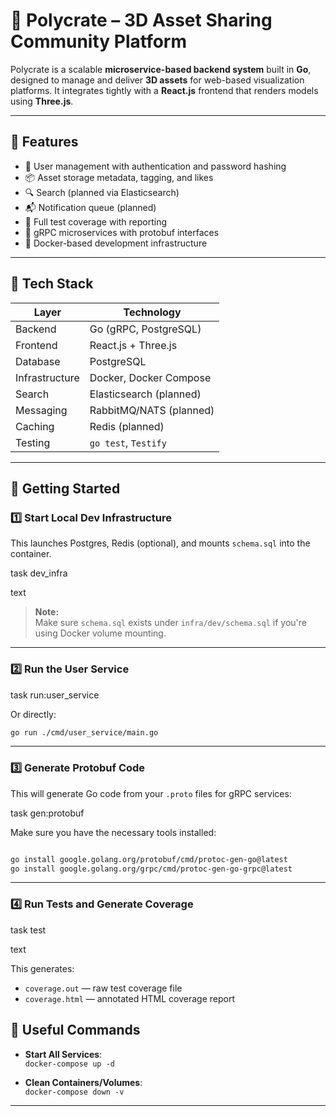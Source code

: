 # 🧩 Polycrate – 3D Asset Sharing Community Platform

Polycrate is a scalable **microservice-based backend system** built in **Go**, designed to manage and deliver **3D assets** for web-based visualization platforms. It integrates tightly with a **React.js** frontend that renders models using **Three.js**.

---

## 🧱 Features

- 👤 User management with authentication and password hashing
- 📦 Asset storage metadata, tagging, and likes
- 🔍 Search (planned via Elasticsearch)
- 📬 Notification queue (planned)
- 🧪 Full test coverage with reporting
- 💬 gRPC microservices with protobuf interfaces
- 🐳 Docker-based development infrastructure

---

## 🧰 Tech Stack

| Layer          | Technology                       |
|----------------|----------------------------------|
| Backend        | Go (gRPC, PostgreSQL)            |
| Frontend       | React.js + Three.js              |
| Database       | PostgreSQL                       |
| Infrastructure | Docker, Docker Compose           |
| Search         | Elasticsearch (planned)          |
| Messaging      | RabbitMQ/NATS (planned)          |
| Caching        | Redis (planned)                  |
| Testing        | `go test`, `Testify`             |

---

## 🚀 Getting Started

### 1️⃣ Start Local Dev Infrastructure

This launches Postgres, Redis (optional), and mounts `schema.sql` into the container.

task dev_infra

text

> **Note:**  
> Make sure `schema.sql` exists under `infra/dev/schema.sql` if you're using Docker volume mounting.

---

### 2️⃣ Run the User Service

task run:user_service


Or directly:
```bash
go run ./cmd/user_service/main.go
```


---

### 3️⃣ Generate Protobuf Code

This will generate Go code from your `.proto` files for gRPC services:

task gen:protobuf


Make sure you have the necessary tools installed:

```bash

go install google.golang.org/protobuf/cmd/protoc-gen-go@latest
go install google.golang.org/grpc/cmd/protoc-gen-go-grpc@latest
```
---

### 4️⃣ Run Tests and Generate Coverage

task test

text

This generates:
- `coverage.out` — raw test coverage file
- `coverage.html` — annotated HTML coverage report

## 🔗 Useful Commands

- **Start All Services**:  
  `docker-compose up -d`

- **Clean Containers/Volumes**:  
  `docker-compose down -v`

---